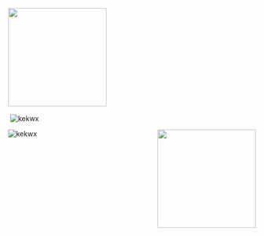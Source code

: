 <a href="#">
  <img height=200 align="center" src="https://my-stats-43gk.vercel.app/api/top-langs/?username=kekwX&hide=css,scss&langs_count=10&layout=compact&theme=tokyonight&card_width=150" />
</a>
<p>&nbsp;<img align="center" src="https://github-readme-stats.vercel.app/api?username=kekwx&show_icons=true&theme=tokyonight&hide_border=true&locale=en" alt="kekwx" /></p>

<img height=200 align="right" src="https://github-profile-trophy.vercel.app/?username=kekX&theme=tokyonight&row=2&column=3" />

<p><img align="center" src="https://github-readme-streak-stats.herokuapp.com/?user=kekwx&theme=tokyonight" alt="kekwx" /></p>

